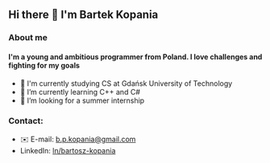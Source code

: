 ## Hi there 👋 I'm Bartek Kopania

### About me
#### I'm a young and ambitious programmer from Poland. I love challenges and fighting for my goals
- 🏫 I'm currently studying CS at Gdańsk University of Technology
- 🌱 I’m currently learning C++ and C#
- 🔎 I’m looking for a summer internship

### Contact:
- ✉️ E-mail: b.p.kopania@gmail.com
- LinkedIn: [ln/bartosz-kopania](www.linkedin.com/in/bartosz-kopania)
